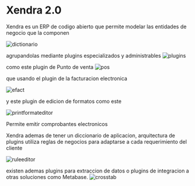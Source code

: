 # Xendra 2.0

Xendra es un ERP de codigo abierto que permite modelar las entidades de negocio que la componen

![dictionario](https://user-images.githubusercontent.com/1349879/229233198-20e8ecb5-43b4-4f66-bbc6-13559134c6c1.png)

agrupandolas mediante plugins especializados y administrables 
![plugins](https://user-images.githubusercontent.com/1349879/229234085-c6e376ca-fac6-4fc7-8b9b-d186eb37731f.png)

como este plugin de Punto de venta
![pos](https://user-images.githubusercontent.com/1349879/229233900-476ff25a-0ecf-4dd7-a437-61687666072c.png)

que usando el plugin de la facturacion electronica 

![efact](https://user-images.githubusercontent.com/1349879/229237428-31631090-57b2-48a6-9f62-81de6f8755c6.png)

y este plugin de edicion de formatos como este

![printformateditor](https://user-images.githubusercontent.com/1349879/229233616-b1d414b0-8a66-4dd2-ae80-ec019e719ff2.png)

Permite emitir comprobantes electronicos

Xendra ademas de tener un diccionario de aplicacion, arquitectura de plugins utiliza reglas de negocios para adaptarse a cada requerimiento del cliente

![ruleeditor](https://user-images.githubusercontent.com/1349879/229234239-5985797f-e5a2-4b69-94a1-82999fbccc2b.png)

existen ademas plugins para extraccion de datos o plugins de integracion a otras soluciones como Metabase.
![crosstab](https://user-images.githubusercontent.com/1349879/229232947-49aed496-dbf0-41f6-a419-af13d24c1c26.png)







